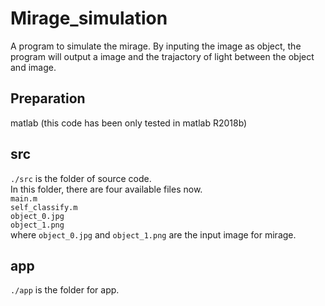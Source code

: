 # Mirage_simulation
 A program to simulate the mirage. By inputing the image as object, the program will output a image and the trajactory of light between the object and image. 
## Preparation
 matlab
 (this code has been only tested in matlab R2018b)
## src
 `./src` is the folder of source code.\
 In this folder, there are four available files now.\
 `main.m`\
 `self_classify.m`\
 `object_0.jpg`\
 `object_1.png`\
 where `object_0.jpg` and `object_1.png` are the input image for mirage.
 
 ## app
  `./app` is the folder for app.
  
